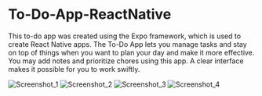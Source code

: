 # To-Do-App-ReactNative

This to-do app was created using the Expo framework, which is used to create React Native apps. The To-Do App lets you manage tasks and stay on top of things when you want to plan your day and make it more effective. You may add notes and prioritize chores using this app. A clear interface makes it possible for you to work swiftly.

![Screenshot_1](https://user-images.githubusercontent.com/87896992/204501239-a2cf2692-037c-433b-abf5-28ce9cb6163e.png)
![Screenshot_2](https://user-images.githubusercontent.com/87896992/204501249-545e0032-31d8-49fc-9146-371f6746923b.png)
![Screenshot_3](https://user-images.githubusercontent.com/87896992/204501253-d39cba82-5814-475a-bd61-fca6cfb1b36c.png)
![Screenshot_4](https://user-images.githubusercontent.com/87896992/204501258-be6ece06-9a4c-4ef8-8c15-72e3b3b9aeb2.png)
